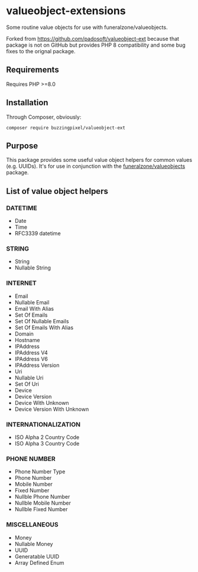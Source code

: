 # valueobject-extensions

Some routine value objects for use with funeralzone/valueobjects.

Forked from https://github.com/padosoft/valueobject-ext because that package is not on GitHub but provides PHP 8 compatibility and some bug fixes to the orignal package.

## Requirements ##

Requires PHP >=8.0

## Installation ##

Through Composer, obviously:

```
composer require buzzingpixel/valueobject-ext
```

## Purpose ##

This package provides some useful value object helpers for common values (e.g. UUIDs). 
It's for use in conjunction with the [funeralzone/valueobjects](https://github.com/funeralzone/valueobjects) package.

## List of value object helpers ##

### DATETIME
* Date
* Time
* RFC3339 datetime
### STRING
* String
* Nullable String
### INTERNET
* Email
* Nullable Email
* Email With Alias
* Set Of Emails
* Set Of Nullable Emails
* Set Of Emails With Alias
* Domain
* Hostname
* IPAddress
* IPAddress V4
* IPAddress V6
* IPAddress Version
* Uri
* Nullable Uri
* Set Of Uri
* Device
* Device Version
* Device With Unknown
* Device Version With Unknown
### INTERNATIONALIZATION  
* ISO Alpha 2 Country Code
* ISO Alpha 3 Country Code
### PHONE NUMBER
* Phone Number Type
* Phone Number
* Mobile Number  
* Fixed Number  
* Nullble Phone Number
* Nullble Mobile Number  
* Nullble Fixed Number
### MISCELLANEOUS
* Money
* Nullable Money
* UUID
* Generatable UUID
* Array Defined Enum
